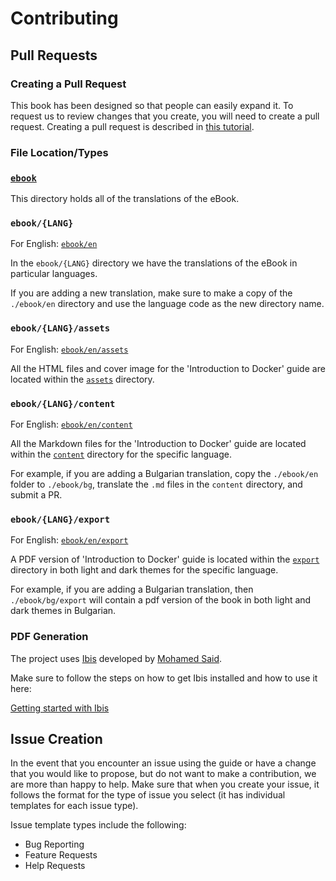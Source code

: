 # Contributing

## Pull Requests

### Creating a Pull Request

This book has been designed so that people can easily expand it.
To request us to review changes that you create, you will need to create a pull request.
Creating a pull request is described in
 [this tutorial](https://www.digitalocean.com/community/tutorials/how-to-create-a-pull-request-on-github).

### File Location/Types

### [`ebook`](./ebook)

This directory holds all of the translations of the eBook.

### `ebook/{LANG}`
For English:
[`ebook/en`](./ebook/en)

In the `ebook/{LANG}` directory we have the translations of the eBook in particular languages.

If you are adding a new translation, make sure to make a copy of the `./ebook/en` directory and use the language code as the new directory name.

### `ebook/{LANG}/assets`
For English:
[`ebook/en/assets`](./ebook/en/assets)

All the HTML files and cover image for the 'Introduction to Docker' guide are located within the [`assets`](./ebook/en/assets) directory.

### `ebook/{LANG}/content`
For English:
[`ebook/en/content`](./ebook/en/content)

All the Markdown files for the 'Introduction to Docker' guide are located within the [`content`](./ebook/en/content) directory for the specific language.

For example, if you are adding a Bulgarian translation, copy the `./ebook/en` folder to `./ebook/bg`, translate the `.md` files in the `content` directory, and submit a PR.

### `ebook/{LANG}/export`
For English:
[`ebook/en/export`](./ebook/en/export)

A PDF version of 'Introduction to Docker' guide is located within the [`export`](./ebook/en/export) directory in both light and dark themes for the specific language.

For example, if you are adding a Bulgarian translation, then `./ebook/bg/export` will contain a pdf version of the book in both light and dark themes in Bulgarian.

### PDF Generation

The project uses [Ibis](https://github.com/themsaid/ibis/) developed by [Mohamed Said](https://github.com/themsaid).

Make sure to follow the steps on how to get Ibis installed and how to use it here:

[Getting started with Ibis](https://github.com/themsaid/ibis/#installation)

## Issue Creation

In the event that you encounter an issue using the guide or have a change that you would like to propose, but do not want to make a contribution,
 we are more than happy to help.
Make sure that when you create your issue, it follows the format for the type of issue you select
 (it has individual templates for each issue type).

Issue template types include the following:
 - Bug Reporting
 - Feature Requests
 - Help Requests

